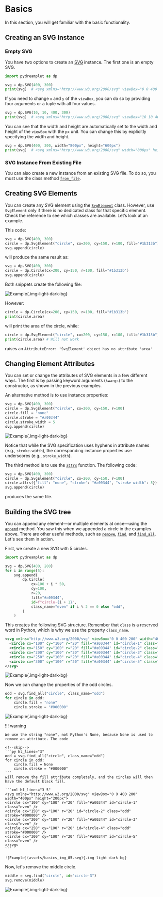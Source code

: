 # Basics

In this section, you will get familiar with the basic functionality.

## Creating an SVG Instance

### Empty SVG

You have two options to create an [SVG](../reference/core/svg.md) instance. The first one is an empty SVG.

```py
import pydreamplet as dp

svg = dp.SVG(400, 300)
print(svg)  # <svg xmlns="http://www.w3.org/2000/svg" viewBox="0 0 400 300" width="400px" height="300px" />
```

If you need to change `x` and `y` of the `viewBox`, you can do so by providing four arguments or a tuple with all four values.

```py
svg = dp.SVG(10, 10, 400, 300)
print(svg)  # <svg xmlns="http://www.w3.org/2000/svg" viewBox="10 10 400 300" width="400px" height="300px" />
```

You can see that the width and height are automatically set to the width and height of the `viewBox` with the `px` unit. You can change this by explicitly specifying the width and height.

```py
svg = dp.SVG(400, 300, width="800px", height="600px")
print(svg)  # <svg xmlns="http://www.w3.org/2000/svg" width="800px" height="600px" viewBox="0 0 400 300" />
```

### SVG Instance From Existing File

You can also create a new instance from an existing SVG file. To do so, you must use the class method [`from_file`](../reference/core/svg.md#from_file).

## Creating SVG Elements

You can create any SVG element using the [`SvgElement`](../reference/core/svgelement.md) class. However, use `SvgElement` only if there is no dedicated class for that specific element. Check the reference to see which classes are available. Let’s look at an example.

This code:

```py
svg = dp.SVG(400, 300)
circle = dp.SvgElement("circle", cx=200, cy=150, r=100, fill="#1b313b")
svg.append(circle)
```

will produce the same result as:

```py
svg = dp.SVG(400, 300)
circle = dp.Circle(cx=200, cy=150, r=100, fill="#1b313b")
svg.append(circle)
```

Both snippets create the following file:

![Example](assets/basics_img_01.svg){.img-light-dark-bg}

However:

```py
circle = dp.Circle(cx=200, cy=150, r=100, fill="#1b313b")
print(circle.area)
```

will print the area of the circle, while:

<!--skip-->
```py
circle = dp.SvgElement("circle", cx=200, cy=150, r=100, fill="#1b313b")
print(circle.area) # Will not work
```

raises an `AttributeError: 'SvgElement' object has no attribute 'area'`

## Changing Element Attributes

You can set or change the attributes of SVG elements in a few different ways. The first is by passing keyword arguments (`kwargs`) to the constructor, as shown in the previous examples.

An alternative method is to use instance properties:

```py hl_lines="3-5"
svg = dp.SVG(400, 300)
circle = dp.SvgElement("circle", cx=200, cy=150, r=100)
circle.fill = "none"
circle.stroke = "#a00344"
circle.stroke_width = 5
svg.append(circle)
```

![Example](assets/basics_img_02.svg){.img-light-dark-bg}

Notice that while the SVG specification uses hyphens in attribute names (e.g., `stroke-width`), the corresponding instance properties use underscores (e.g., `stroke_width`).

The third method is to use the [`attrs`](../reference/core/svgelement.md#attrs) function. The following code:

```py
svg = dp.SVG(400, 300)
circle = dp.SvgElement("circle", cx=200, cy=150, r=100)
circle.attrs({"fill": "none", "stroke": "#a00344", "stroke-width": 5})
svg.append(circle)
```

produces the same file.


## Building the SVG tree

You can append any element—or multiple elements at once—using the [`append`](../reference/core/svgelement.md#append) method. You saw this when we appended a circle in the examples above. There are other useful methods, such as [`remove`](../reference/core/svgelement.md#remove), [`find`](../reference/core/svgelement.md#find-and-find_all), and [`find_all`](../reference/core/svgelement.md#find-and-find_all). Let's see them in action.

First, we create a new SVG with 5 circles.

```py
import pydreamplet as dp

svg = dp.SVG(400, 200)
for i in range(5):
    svg.append(
        dp.Circle(
            cx=100 + i * 50,
            cy=100,
            r=20,
            fill="#a00344",
            id=f"circle-{i + 1}",
            class_name="even" if i % 2 == 0 else "odd",
        )
    )
```

This creates the following SVG structure. Remember that `class` is a reserved word in Python, which is why we use the property `class_name`.

```xml
<svg xmlns="http://www.w3.org/2000/svg" viewBox="0 0 400 200" width="400px" height="200px">
  <circle cx="100" cy="100" r="20" fill="#a00344" id="circle-1" class="even" />
  <circle cx="150" cy="100" r="20" fill="#a00344" id="circle-2" class="odd" />
  <circle cx="200" cy="100" r="20" fill="#a00344" id="circle-3" class="even" />
  <circle cx="250" cy="100" r="20" fill="#a00344" id="circle-4" class="odd" />
  <circle cx="300" cy="100" r="20" fill="#a00344" id="circle-5" class="even" />
</svg>
```

![Example](assets/basics_img_03.svg){.img-light-dark-bg}

Now we can change the properties of the odd circles.

```py
odd = svg.find_all("circle", class_name="odd")
for circle in odd:
    circle.fill = "none"
    circle.stroke = "#000000"
```

![Example](assets/basics_img_04.svg){.img-light-dark-bg}

!!! warning

    We use the string "none", not Python's None, because None is used to remove an attribute. The code

    <!--skip-->
    ```py hl_lines="3"
    odd = svg.find_all("circle", class_name="odd")
    for circle in odd:
        circle.fill = None
        circle.stroke = "#000000"
    ```
    will remove the fill attribute completely, and the circles will then have the default black fill.

    ```xml hl_lines="3 5"
    <svg xmlns="http://www.w3.org/2000/svg" viewBox="0 0 400 200" width="400px" height="200px">
    <circle cx="100" cy="100" r="20" fill="#a00344" id="circle-1" class="even" />
    <circle cx="150" cy="100" r="20" id="circle-2" class="odd" stroke="#000000" />
    <circle cx="200" cy="100" r="20" fill="#a00344" id="circle-3" class="even" />
    <circle cx="250" cy="100" r="20" id="circle-4" class="odd" stroke="#000000" />
    <circle cx="300" cy="100" r="20" fill="#a00344" id="circle-5" class="even" />
    </svg>
    ```

    ![Example](assets/basics_img_05.svg){.img-light-dark-bg}


Now, let's remove the middle circle.

```py
middle = svg.find("circle", id="circle-3")
svg.remove(middle)
```

![Example](assets/basics_img_06.svg){.img-light-dark-bg}
